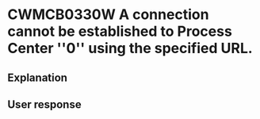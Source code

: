 # CWMCB0330W A connection cannot be established to Process Center ''0'' using the specified URL.

## Explanation

## User response